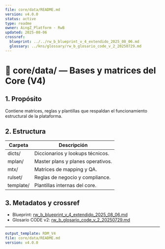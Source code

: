 ```yaml
---
file: core/data/README.md
version: v4.0.0
status: active
type: readme
owner: AingZ_Platform · RwB
updated: 2025-08-06
crossref:
  blueprint: ../../rw_b_blueprint_v_4_extendido_2025_08_06.md
  glossary: ../kns/glossary/rw_b_glosario_code_v_2_20250729.md
---
```


# 📑 core/data/ — Bases y matrices del Core (V4)

## 1. Propósito
Contiene matrices, reglas y plantillas que respaldan el funcionamiento estructural de la plataforma.

## 2. Estructura
| Carpeta | Descripción |
| --- | --- |
| dicts/ | Diccionarios y lookups técnicos. |
| mplan/ | Master plans y planes operativos. |
| mtx/ | Matrices de mapping y QA. |
| rulset/ | Reglas de negocio y compliance. |
| template/ | Plantillas internas del core. |

## 3. Metadatos y crossref
- Blueprint: [rw_b_blueprint_v_4_extendido_2025_08_06.md](../../rw_b_blueprint_v_4_extendido_2025_08_06.md)
- Glosario CODE v2: [rw_b_glosario_code_v_2_20250729.md](../kns/glossary/rw_b_glosario_code_v_2_20250729.md)

---

```yaml
output_template: RDM_V4
file: core/data/README.md
version: v4.0.0
```
